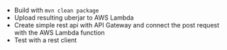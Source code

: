 * Build with `mvn clean package`
* Upload resulting uberjar to AWS Lambda
* Create simple rest api with API Gateway and connect the post request with the AWS Lambda function
* Test with a rest client
